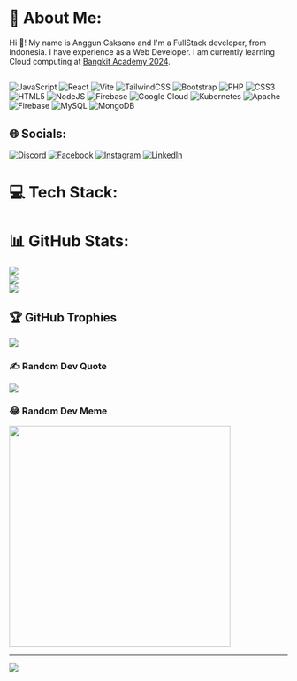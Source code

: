 # 💫 About Me:
Hi 👋! My name is Anggun Caksono and I'm a FullStack developer, from Indonesia.
I have experience as a Web Developer. I am currently learning Cloud computing at [Bangkit Academy 2024](https://grow.google/intl/id_id/bangkit/).
##
![JavaScript](https://img.shields.io/badge/javascript-%23323330.svg?style=for-the-badge&logo=javascript&logoColor=%23F7DF1E)
![React](https://img.shields.io/badge/react-%2320232a.svg?style=for-the-badge&logo=react&logoColor=%2361DAFB) 
![Vite](https://img.shields.io/badge/vite-%23646CFF.svg?style=for-the-badge&logo=vite&logoColor=white)
![TailwindCSS](https://img.shields.io/badge/tailwindcss-%2338B2AC.svg?style=for-the-badge&logo=tailwind-css&logoColor=white) 
![Bootstrap](https://img.shields.io/badge/bootstrap-%238511FA.svg?style=for-the-badge&logo=bootstrap&logoColor=white)
![PHP](https://img.shields.io/badge/php-%23777BB4.svg?style=for-the-badge&logo=php&logoColor=white)
![CSS3](https://img.shields.io/badge/css3-%231572B6.svg?style=for-the-badge&logo=css3&logoColor=white) ![HTML5](https://img.shields.io/badge/html5-%23E34F26.svg?style=for-the-badge&logo=html5&logoColor=white) 
![NodeJS](https://img.shields.io/badge/node.js-6DA55F?style=for-the-badge&logo=node.js&logoColor=white)
 ![Firebase](https://img.shields.io/badge/firebase-%23039BE5.svg?style=for-the-badge&logo=firebase) ![Google Cloud](https://img.shields.io/badge/GoogleCloud-%234285F4.svg?style=for-the-badge&logo=google-cloud&logoColor=white) ![Kubernetes](https://img.shields.io/badge/kubernetes-%23326ce5.svg?style=for-the-badge&logo=kubernetes&logoColor=white) ![Apache](https://img.shields.io/badge/apache-%23D42029.svg?style=for-the-badge&logo=apache&logoColor=white) ![Firebase](https://img.shields.io/badge/Firebase-039BE5?style=for-the-badge&logo=Firebase&logoColor=white) ![MySQL](https://img.shields.io/badge/mysql-%2300000f.svg?style=for-the-badge&logo=mysql&logoColor=white) ![MongoDB](https://img.shields.io/badge/MongoDB-%234ea94b.svg?style=for-the-badge&logo=mongodb&logoColor=white)


## 🌐 Socials:
[![Discord](https://img.shields.io/badge/Discord-%237289DA.svg?logo=discord&logoColor=white)](https://discord.gg/angguncaksono) [![Facebook](https://img.shields.io/badge/Facebook-%231877F2.svg?logo=Facebook&logoColor=white)](https://facebook.com/anggun.caksono) [![Instagram](https://img.shields.io/badge/Instagram-%23E4405F.svg?logo=Instagram&logoColor=white)](https://instagram.com/@alrescha79) [![LinkedIn](https://img.shields.io/badge/LinkedIn-%230077B5.svg?logo=linkedin&logoColor=white)](https://linkedin.com/in/angguncaksono) 

# 💻 Tech Stack:
# 📊 GitHub Stats:
![](https://github-readme-stats.vercel.app/api?username=alrescha79-cmd&theme=dark&hide_border=false&include_all_commits=false&count_private=false)<br/>
![](https://github-readme-streak-stats.herokuapp.com/?user=alrescha79-cmd&theme=dark&hide_border=false)<br/>
![](https://github-readme-stats.vercel.app/api/top-langs/?username=alrescha79-cmd&theme=dark&hide_border=false&include_all_commits=false&count_private=false&layout=compact)

## 🏆 GitHub Trophies
![](https://github-profile-trophy.vercel.app/?username=alrescha79-cmd&theme=darkhub&no-frame=false&no-bg=false&margin-w=4)

### ✍️ Random Dev Quote
![](https://quotes-github-readme.vercel.app/api?type=horizontal&theme=radical)

### 😂 Random Dev Meme
<img src='https://randommeme-five.vercel.app/' style="height: 400px;"/>

---
[![](https://visitcount.itsvg.in/api?id=alrescha79-cmd&icon=1&color=6)](https://visitcount.itsvg.in)

<!-- Proudly created with GPRM ( https://gprm.itsvg.in ) -->
